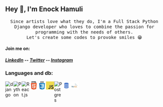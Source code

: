## Hey 👋, I'm Enock Hamuli

<p align='center'>
 <samp>Since artists love what they do, I'm a Full Stack Python Django developer who loves to combine the passion for programming with the needs of others. <br/>
Let's create some codes to provoke smiles 😁 

#### Join me on:

 ##### <a href='https://www.linkedin.cn/in/enock-hamuli-156a251a3/'>LinkedIn</a> -- <a href='https://twitter.com/enockhamuli'>Twitter</a> -- <a href='https://www.instagram.com/enockhamuli/'>Instagram</a>
 
 
  
</samp>
</p>


### Languages and db:

<img align="left" alt="django" width="26px" src="https://mineart.in/storage/cover/2020/08/04/dnUoD1wj34tyKymjrb85FCYQ1YyWznWXs2Qj4hWc.jpg" />
<img align="left" alt="Python" width="26px" src="https://raw.githubusercontent.com/jmnote/z-icons/master/16x16/python.png" />
<img align="left" alt="React.js" width="26px" src="https://speedscale.com/wp-content/uploads/2021/03/1200px-React-icon.svg.png" />
<img align="left" alt="HTML5" width="26px" src="https://raw.githubusercontent.com/github/explore/80688e429a7d4ef2fca1e82350fe8e3517d3494d/topics/html/html.png" />
<img align="left" alt="CSS3" width="26px" src="https://raw.githubusercontent.com/github/explore/80688e429a7d4ef2fca1e82350fe8e3517d3494d/topics/css/css.png" />
<img align="left" alt="JavaScript" width="26px" src="https://raw.githubusercontent.com/github/explore/80688e429a7d4ef2fca1e82350fe8e3517d3494d/topics/javascript/javascript.png" />
<img align="left" alt="Postgres" width="26px" src="https://i3.wp.com/www.bacula.lat/wp-content/uploads/2019/05/postgresql-logo.png" />
<img align="left" alt="SQL" width="26px" src="https://raw.githubusercontent.com/github/explore/80688e429a7d4ef2fca1e82350fe8e3517d3494d/topics/sql/sql.png" />
<img align="left" alt="MySQL" width="26px" src="https://raw.githubusercontent.com/github/explore/80688e429a7d4ef2fca1e82350fe8e3517d3494d/topics/mysql/mysql.png" />



